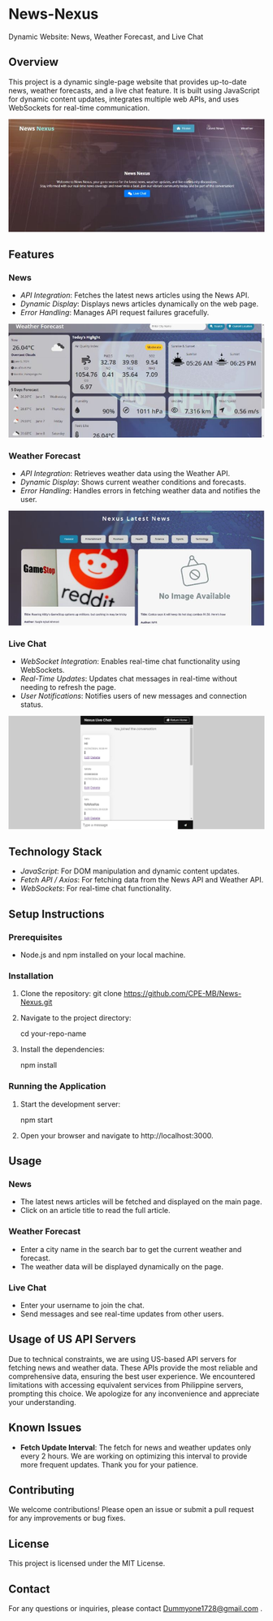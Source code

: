 # News-Nexus
Dynamic Website: News, Weather Forecast, and Live Chat

## Overview
This project is a dynamic single-page website that provides up-to-date news, weather forecasts, and a live chat feature. It is built using JavaScript for dynamic content updates, integrates multiple web APIs, and uses WebSockets for real-time communication.

![Website Overview](screenshots/overview.jpg)

## Features
### News
- *API Integration*: Fetches the latest news articles using the News API.
- *Dynamic Display*: Displays news articles dynamically on the web page.
- *Error Handling*: Manages API request failures gracefully.

![News Feature](screenshots/news.jpg)

### Weather Forecast
- *API Integration*: Retrieves weather data using the Weather API.
- *Dynamic Display*: Shows current weather conditions and forecasts.
- *Error Handling*: Handles errors in fetching weather data and notifies the user.

![News Feature](screenshots/newss.jpg)

### Live Chat
- *WebSocket Integration*: Enables real-time chat functionality using WebSockets.
- *Real-Time Updates*: Updates chat messages in real-time without needing to refresh the page.
- *User Notifications*: Notifies users of new messages and connection status.

![News Feature](screenshots/livechat.jpg)

## Technology Stack
- *JavaScript*: For DOM manipulation and dynamic content updates.
- *Fetch API / Axios*: For fetching data from the News API and Weather API.
- *WebSockets*: For real-time chat functionality.

## Setup Instructions

### Prerequisites
- Node.js and npm installed on your local machine.

### Installation
1. Clone the repository:
 git clone https://github.com/CPE-MB/News-Nexus.git
2. Navigate to the project directory:
   
   cd your-repo-name
   
3. Install the dependencies:
   
   npm install

### Running the Application
1. Start the development server:
   
   npm start
   
2. Open your browser and navigate to http://localhost:3000.

## Usage

### News
- The latest news articles will be fetched and displayed on the main page.
- Click on an article title to read the full article.

### Weather Forecast
- Enter a city name in the search bar to get the current weather and forecast.
- The weather data will be displayed dynamically on the page.

### Live Chat
- Enter your username to join the chat.
- Send messages and see real-time updates from other users.

## Usage of US API Servers
Due to technical constraints, we are using US-based API servers for fetching news and weather data. These APIs provide the most reliable and comprehensive data, ensuring the best user experience. We encountered limitations with accessing equivalent services from Philippine servers, prompting this choice. We apologize for any inconvenience and appreciate your understanding.

## Known Issues
- **Fetch Update Interval**: The fetch for news and weather updates only every 2 hours. We are working on optimizing this interval to provide more frequent updates. Thank you for your patience.
## Contributing
We welcome contributions! Please open an issue or submit a pull request for any improvements or bug fixes.

## License
This project is licensed under the MIT License.

## Contact
For any questions or inquiries, please contact Dummyone1728@gmail.com .
